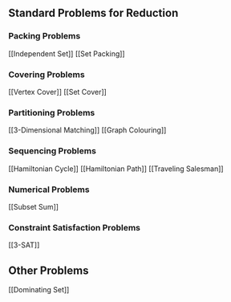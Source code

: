 ## Standard Problems for Reduction
### Packing Problems
[[Independent Set]]
[[Set Packing]]
### Covering Problems
[[Vertex Cover]]
[[Set Cover]]
### Partitioning Problems
[[3-Dimensional Matching]]
[[Graph Colouring]]
### Sequencing Problems    
[[Hamiltonian Cycle]]
[[Hamiltonian Path]]
[[Traveling Salesman]]
### Numerical Problems
[[Subset Sum]]
### Constraint Satisfaction Problems
[[3-SAT]]
## Other Problems
[[Dominating Set]]